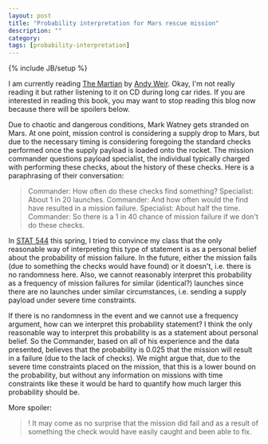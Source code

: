 ```yaml
---
layout: post
title: "Probability interpretation for Mars rescue mission"
description: ""
category: 
tags: [probability-interpretation]
---
```

{% include JB/setup %}

I am currently reading [The Martian](http://amzn.to/1NVSMox) by [Andy Weir](http://amzn.to/1KXtOVH). Okay, I'm not really reading it but rather listening to it on CD during long car rides. If you are interested in reading this book, you may want to stop reading this blog now because there will be spoilers below. 

Due to chaotic and dangerous conditions, Mark Watney gets stranded on Mars. At one point, mission control is considering a supply drop to Mars, but due to the necessary timing is considering foregoing the standard checks performed once the supply payload is loaded onto the rocket. The mission commander questions payload specialist, the individual typically charged with performing these checks, about the history of these checks. Here is a paraphrasing of their conversation:

> Commander: How often do these checks find something?
> Specialist: About 1 in 20 launches.
> Commander: And how often would the find have resulted in a mission failure. 
> Specialist: About half the time. 
> Commander: So there is a 1 in 40 chance of mission failure if we don't do these checks. 

In [STAT 544](courses/stat544) this spring, I tried to convince my class that the only reasonable way of interpreting this type of statement is as a personal belief about the probability of mission failure. In the future, either the mission fails (due to something the checks would have found) or it doesn't, i.e. there is no randomness here. Also, we cannot reasonably interpret this probability as a frequency of mission failures for similar (identical?) launches since there are no launches under similar circumstances, i.e. sending a supply payload under severe time constraints. 

If there is no randomness in the event and we cannot use a frequency argument, how can we interpret this probability statement? I think the only reasonable way to interpret this probability is as a statement about personal belief. So the Commander, based on all of his experience and the data presented, believes that the probability is 0.025 that the mission will result in a failure (due to the lack of checks). We might argue that, due to the severe time constraints placed on the mission, that this is a lower bound on the probability, but without any information on missions with time constraints like these it would be hard to quantify how much larger this probability should be. 

More spoiler:
>! It may come as no surprise that the mission did fail and as a result of something the check would have easily caught and been able to fix. 
